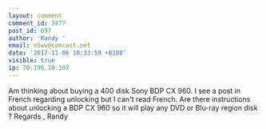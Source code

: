 ```yaml
---
layout: comment
comment_id: 2477
post_id: 697
author: 'Randy '
email: n5wv@comcast.net
date: '2017-11-06 10:33:59 +0100'
visible: true
ip: 70.196.10.107
---
```

Am thinking about buying a 400 disk Sony BDP CX 960. I see a post in French regarding unlocking but I can't read French. Are there instructions about unlocking a BDP CX 960 so it will play any DVD or Blu-ray region disk ?  Regards , Randy
